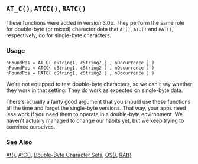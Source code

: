 ## `AT_C()`, `ATCC()`, `RATC()`

These functions were added in version 3.0b. They perform the same role for double-byte (or mixed) character data that `AT()`, `ATC()` and `RAT()`, respectively, do for single-byte characters. 

### Usage

```foxpro
nFoundPos = AT_C( cString1, cString2 [ , nOccurrence ] )
nFoundPos = ATCC( cString1, cString2 [ , nOccurrence ] )
nFoundPos = RATC( cString1, cString2 [ , nOccurrence ] )
```

We're not equipped to test double-byte characters, so we can't say whether they work in that setting. They do work as expected on single-byte data. 

There's actually a fairly good argument that you should use these functions all the time and forget the single-byte versions. That way, your apps need less work if you need them to operate in a double-byte environment. We haven't actually managed to change our habits yet, but we keep trying to convince ourselves.

### See Also

[At()](s4g004.md), [AtC()](s4g004.md), [Double-Byte Character Sets](s4g665.md), [OS()](s4g119.md), [RAt()](s4g004.md)
